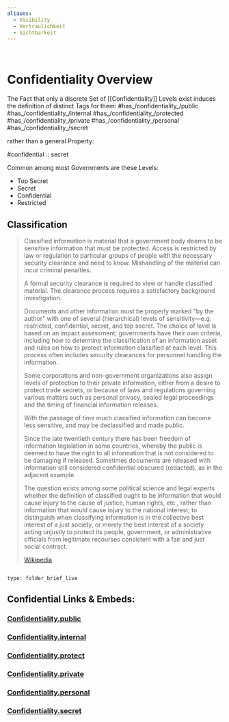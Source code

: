 ```yaml
---
aliases:
  - Visibility
  - Vertraulichkeit
  - Sichtbarkeit
---
```

﻿﻿
# Confidentiality Overview

The Fact that only a discrete Set of [[Confidentiality]] Levels exist 
induces the definition of distinct Tags for them: 
#has_/confidentiality_/public 
#has_/confidentiality_/internal 
#has_/confidentiality_/protected 
#has_/confidentiality_/private 
#has_/confidentiality_/personal 
#has_/confidentiality_/secret 

rather than a general Property:  

#confidential :: secret

Common among most Governments are these Levels: 
- Top Secret
- Secret
- Confidential
- Restricted

## Classification 

> Classified information is material 
> that a government body deems to be sensitive information that must be protected. 
> Access is restricted by law or regulation to particular groups of 
> people with the necessary security clearance and need to know. 
> Mishandling of the material can incur criminal penalties.
>
> A formal security clearance is required to view or handle classified material. 
> The clearance process requires a satisfactory background investigation. 
> 
> Documents and other information must be properly marked "by the author" 
> with one of several (hierarchical) levels of sensitivity—e.g. restricted, confidential, secret, and top secret. The choice of level is based on an impact assessment; governments have their own criteria, including how to determine the classification of an information asset and rules on how to protect information classified at each level. This process often includes security clearances for personnel handling the information.
>
> Some corporations and non-government organizations also assign levels of protection to their private information, either from a desire to protect trade secrets, or because of laws and regulations governing various matters such as personal privacy, sealed legal proceedings and the timing of financial information releases.
>
> With the passage of time much classified information can become less sensitive, and may be declassified and made public. 
> 
> Since the late twentieth century there has been freedom of information legislation in some countries, whereby the public is deemed to have the right to all information that is not considered to be damaging if released. Sometimes documents are released with information still considered confidential obscured (redacted), as in the adjacent example.
>
> The question exists among some political science and legal experts whether the definition of classified ought to be information that would cause injury to the cause of justice, human rights, etc., rather than information that would cause injury to the national interest; to distinguish when classifying information is in the collective best interest of a just society, or merely the best interest of a society acting unjustly to protect its people, government, or administrative officials from legitimate recourses consistent with a fair and just social contract.
>
> [Wikipedia](https://en.wikipedia.org/wiki/Classified%20information)



```folderv
```

```ccard
type: folder_brief_live
```
 

## Confidential Links & Embeds: 

### [Confidentiality.public](/_public/Confidentiality.public.md) 

### [Confidentiality.internal](/_internal/Confidentiality.internal.md) 

### [Confidentiality.protect](/_protect/Confidentiality.protect.md) 

### [Confidentiality.private](/_private/Confidentiality.private.md) 

### [Confidentiality.personal](/_personal/Confidentiality.personal.md) 

### [Confidentiality.secret](/_secret/Confidentiality.secret.md)


